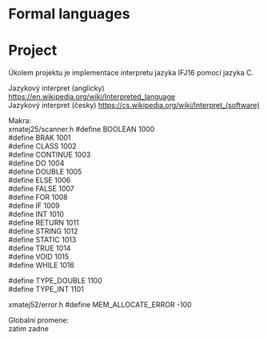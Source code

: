 # Formal languages
# Project

Úkolem projektu je implementace interpretu jazyka IFJ16 pomocí jazyka C.

Jazykový interpret (anglicky) https://en.wikipedia.org/wiki/Interpreted_language <br>
Jazykový interpret (česky) https://cs.wikipedia.org/wiki/Interpret_(software) <br>

Makra: <br>
xmatej25/scanner.h
\#define BOOLEAN 1000 <br>
\#define BRAK 1001 <br>
\#define CLASS 1002 <br>
\#define CONTINUE 1003 <br>
\#define DO 1004 <br>
\#define DOUBLE 1005 <br>
\#define ELSE 1006 <br>
\#define FALSE 1007 <br>
\#define FOR 1008 <br>
\#define IF 1009 <br>
\#define INT 1010 <br>
\#define RETURN 1011 <br>
\#define STRING 1012 <br>
\#define STATIC 1013 <br>
\#define TRUE 1014 <br>
\#define VOID 1015 <br>
\#define WHILE 1016 <br>

\#define TYPE_DOUBLE 1100 <br>
\#define TYPE_INT 1101 <br>

xmatej52/error.h
\#define MEM_ALLOCATE_ERROR -100


Globalni promene: <br>
zatim zadne

